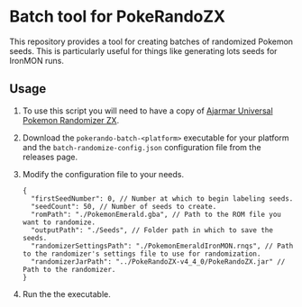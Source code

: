 # Batch tool for PokeRandoZX

This repository provides a tool for creating batches of randomized Pokemon seeds. This is particularly useful for things like generating lots seeds for IronMON runs.

## Usage

1. To use this script you will need to have a copy of [Ajarmar Universal Pokemon Randomizer ZX](https://github.com/Ajarmar/universal-pokemon-randomizer-zx).

2. Download the `pokerando-batch-<platform>` executable for your platform and the `batch-randomize-config.json` configuration file from the releases page.

3. Modify the configuration file to your needs.

   ```jsonc
   {
     "firstSeedNumber": 0, // Number at which to begin labeling seeds.
     "seedCount": 50, // Number of seeds to create.
     "romPath": "./PokemonEmerald.gba", // Path to the ROM file you want to randomize.
     "outputPath": "./Seeds", // Folder path in which to save the seeds.
     "randomizerSettingsPath": "./PokemonEmeraldIronMON.rnqs", // Path to the randomizer's settings file to use for randomization.
     "randomizerJarPath": "../PokeRandoZX-v4_4_0/PokeRandoZX.jar" // Path to the randomizer.
   }
   ```

4. Run the the executable.

